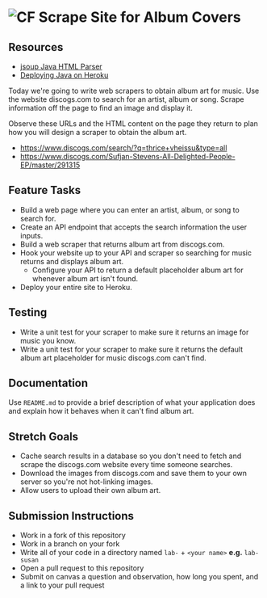 # ![CF](http://i.imgur.com/7v5ASc8.png) Scrape Site for Album Covers

## Resources
* [jsoup Java HTML Parser](https://jsoup.org/)
* [Deploying Java on Heroku](https://devcenter.heroku.com/articles/deploying-java)

Today we're going to write web scrapers to obtain album art for music. Use the
website discogs.com to search for an artist, album or song. Scrape information
off the page to find an image and display it.

Observe these URLs and the HTML content on the page they return to plan how you
will design a scraper to obtain the album art.

* <https://www.discogs.com/search/?q=thrice+vheissu&type=all>
* <https://www.discogs.com/Sufjan-Stevens-All-Delighted-People-EP/master/291315>

## Feature Tasks
* Build a web page where you can enter an artist, album, or song to search for.
* Create an API endpoint that accepts the search information the user inputs.
* Build a web scraper that returns album art from discogs.com.
* Hook your website up to your API and scraper so searching for music returns
  and displays album art.
  * Configure your API to return a default placeholder album art for whenever
    album art isn't found.
* Deploy your entire site to Heroku.

## Testing
* Write a unit test for your scraper to make sure it returns an image for
  music you know.
* Write a unit test for your scraper to make sure it returns the default
  album art placeholder for music discogs.com can't find.

## Documentation
Use `README.md` to provide a brief description of what your application does
and explain how it behaves when it can't find album art.

## Stretch Goals
* Cache search results in a database so you don't need to fetch and scrape
  the discogs.com website every time someone searches.
* Download the images from discogs.com and save them to your own server so
  you're not hot-linking images.
* Allow users to upload their own album art.

## Submission Instructions
* Work in a fork of this repository
* Work in a branch on your fork
* Write all of your code in a directory named `lab-` + `<your name>` **e.g.** `lab-susan`
* Open a pull request to this repository
* Submit on canvas a question and observation, how long you spent, and a link to
  your pull request
